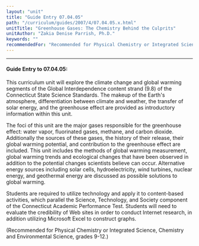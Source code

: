 ```yaml
---
layout: "unit"
title: "Guide Entry 07.04.05"
path: "/curriculum/guides/2007/4/07.04.05.x.html"
unitTitle: "Greenhouse Gases: The Chemistry Behind the Culprits"
unitAuthor: "Zakia Denise Parrish, Ph.D."
keywords: ""
recommendedFor: "Recommended for Physical Chemistry or Integrated Science, Chemistry and Environmental Science, grades 9-12."
---
```

<body>
<hr/>
 <h4>
  Guide Entry to 07.04.05:
 </h4>
 <p>
  This curriculum unit will explore the climate change and global warming segments of the Global Interdependence content strand (9.8) of the Connecticut State Science Standards. The makeup of the Earth's atmosphere, differentiation between climate and weather, the transfer of solar energy, and the greenhouse effect are provided as introductory information within this unit.
 </p>
<p>
  The foci of this unit are the major gases responsible for the greenhouse effect: water vapor, fluorinated gases, methane, and carbon dioxide. Additionally the sources of these gases, the history of their release, their global warming potential, and contribution to the greenhouse effect are included. This unit includes the methods of global warming measurement, global warming trends and ecological changes that have been observed in addition to the potential changes scientists believe can occur. Alternative energy sources including solar cells, hydroelectricity, wind turbines, nuclear energy, and geothermal energy are discussed as possible solutions to global warming.
 </p>
<p>
  Students are required to utilize technology and apply it to content-based activities, which parallel the Science, Technology, and Society component of the Connecticut Academic Performance Test. Students will need to evaluate the credibility of Web sites in order to conduct Internet research, in addition utilizing Microsoft Excel to construct graphs.
 </p>
<p>
  (Recommended for Physical Chemistry or Integrated Science, Chemistry and Environmental Science, grades 9-12.)
 </p>

</body>